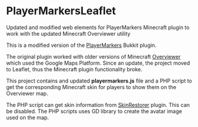 # PlayerMarkersLeaflet
Updated and modified web elements for PlayerMarkers Minecraft plugin to work with the updated Minecraft Overviewer utility

This is a modified version of the [PlayerMarkers](https://dev.bukkit.org/projects/mapmarkers) Bukkit plugin.


The original plugin worked with older versions of Minecraft [Overviewer](https://overviewer.org/) which used the Google Maps Platform. Since an update, the project moved to Leaflet, thus the Minecraft plugin functionality broke.

This project contains and updated **playermarkers.js** file and a PHP script to get the corresponding Minecraft skin for players to show them on the Overviewer map.

The PHP script can get skin information from [SkinRestorer](https://www.spigotmc.org/resources/skinsrestorer.2124/) plugin. This can be disabled.
The PHP scripts uses GD library to create the avatar image used on the map.
